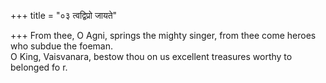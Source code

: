 +++
title = "०३ त्वद्विप्रो जायते"

+++
From thee, O Agni, springs the mighty singer, from thee come heroes who subdue the foeman.  
     O King, Vaisvanara, bestow thou on us excellent treasures worthy to belonged fo r.